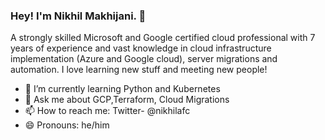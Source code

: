 ### Hey! I'm Nikhil Makhijani. 👋

A strongly skilled Microsoft and Google certified cloud professional with 7 years of experience and vast knowledge in cloud infrastructure implementation (Azure and Google cloud), server migrations and automation. I love learning new stuff and meeting new people!

- 🌱 I’m currently learning Python and Kubernetes
- 💬 Ask me about GCP,Terraform, Cloud Migrations 
- 📫 How to reach me: Twitter- @nikhilafc
- 😄 Pronouns: he/him

